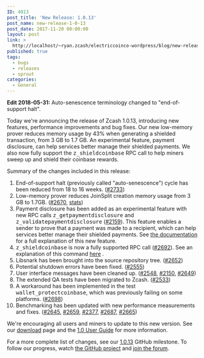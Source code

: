 ```yaml
---
ID: 4913
post_title: 'New Release: 1.0.13'
post_name: new-release-1-0-13
post_date: 2017-11-20 00:00:00
layout: post
link: >
  http://localhost/~ryan.zcash/electriccoinco-wordpress/blog/new-release-1-0-13/
published: true
tags:
  - bugs
  - releases
  - sprout
categories:
  - General
---
```

<p><strong>Edit 2018-05-31:</strong> Auto-senescence terminology changed to "end-of-support halt".</p>
<p>Today we're announcing the release of Zcash 1.0.13, introducing new features, performance improvements and bug fixes. Our new low-memory prover reduces memory usage by 43% when generating a shielded transaction, from 3 GB to 1.7 GB. An experimental feature, payment disclosure, can help services better manage their shielded payments. We also now fully support the <tt class="docutils literal">z_shieldcoinbase</tt> RPC call to help miners sweep up and shield their coinbase rewards.</p>
<p>Summary of the changes included in this release:</p>
<ol class="arabic simple">
<li>End-of-support halt (previously called "auto-senescence") cycle has been reduced from 18 to 16 weeks. (<a class="reference external" href="https://github.com/zcash/zcash/pull/2733">#2733</a>)</li>
<li>Low-memory prover reduces JoinSplit creation memory usage from 3 GB to 1.7GB. (<a class="reference external" href="https://github.com/zcash/zcash/pull/2670">#2670</a>, <a class="reference external" href="https://speed.z.cash/timeline/?exe=1&amp;base=1%2B178&amp;ben=memory+createjoinsplit&amp;env=1&amp;revs=50&amp;equid=off&amp;quarts=on&amp;extr=on">stats</a>)</li>
<li>Payment disclosure has been added as an experimental feature with new RPC calls <tt class="docutils literal">z_getpaymentdisclosure</tt> and <tt class="docutils literal">z_validatepaymentdisclosure</tt> (<a class="reference external" href="https://github.com/zcash/zcash/pull/2159">#2159</a>). This feature enables a sender to prove that a payment was made to a recipient, which can help services better manage their shielded payments. See <a class="reference external" href="https://github.com/zcash/zcash/blob/master/doc/payment-disclosure.md">the documentation</a> for a full explanation of this new feature.</li>
<li><tt class="docutils literal">z_shieldcoinbase</tt> is now a fully supported RPC call (<a class="reference external" href="https://github.com/zcash/zcash/pull/2692">#2692</a>). See an explanation of this command <a class="reference external" href="https://github.com/zcash/zcash/tree/master/doc/shield-coinbase.md">here</a> .</li>
<li>Libsnark has been brought into the source repository tree. (<a class="reference external" href="https://github.com/zcash/zcash/pull/2652">#2652</a>)</li>
<li>Potential shutdown errors have been fixed. (<a class="reference external" href="https://github.com/zcash/zcash/pull/2555">#2555</a>)</li>
<li>User interface messages have been cleaned up. (<a class="reference external" href="https://github.com/zcash/zcash/pull/2548">#2548</a>, <a class="reference external" href="https://github.com/zcash/zcash/pull/2150">#2150</a>, <a class="reference external" href="https://github.com/zcash/zcash/pull/2649">#2649</a>)</li>
<li>The extended QA tests have been migrated to Zcash. (<a class="reference external" href="https://github.com/zcash/zcash/pull/2533">#2533</a>)</li>
<li>A workaround has been implemented in the test <tt class="docutils literal">wallet_protectcoinbase</tt>, which was previously failing on some platforms. (<a class="reference external" href="https://github.com/zcash/zcash/pull/2698">#2698</a>)</li>
<li>Benchmarking has been updated with new performance measurements and fixes. (<a class="reference external" href="https://github.com/zcash/zcash/pull/2645">#2645</a>, <a class="reference external" href="https://github.com/zcash/zcash/pull/2659">#2659</a>, <a class="reference external" href="https://github.com/zcash/zcash/pull/2377">#2377</a>, <a class="reference external" href="https://github.com/zcash/zcash/pull/2687">#2687</a>, <a class="reference external" href="https://github.com/zcash/zcash/pull/2665">#2665</a>)</li>
</ol>
<p>We're encouraging all users and miners to update to this new version. See our <a class="reference external" href="https://z.cash/download.html">download</a> page and the <a class="reference external" href="https://github.com/zcash/zcash/wiki/1.0-User-Guide">1.0 User Guide</a> for more information.</p>
<p>For a more complete list of changes, see our <a class="reference external" href="https://github.com/zcash/zcash/milestone/63?closed=1">1.0.13</a> GitHub milestone. To follow our progress, watch <a class="reference external" href="https://github.com/zcash/zcash/milestones">the GitHub project</a> and <a class="reference external" href="https://forum.z.cash/">join the forum</a>.</p>
